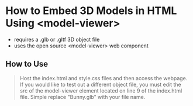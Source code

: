 # How to Embed 3D Models in HTML Using \<model-viewer\>

- requires a .glb or .gltf 3D object file
- uses the open source \<model-viewer\> web component

## How to Use

> Host the index.html and style.css files and then access the webpage.
> If you would like to test out a different object file, you must edit the src of the model-viewer element located on line 9 of the index.html file.
> Simple replace "Bunny.glb" with your file name.
